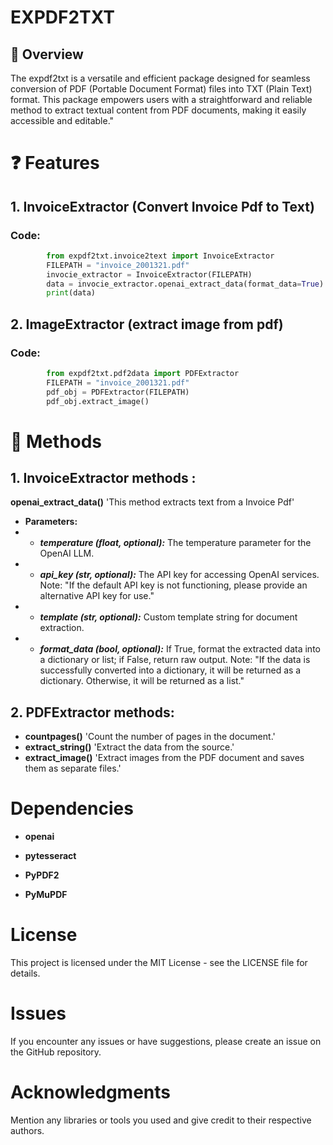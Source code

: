 # EXPDF2TXT

## 🤔 Overview

The expdf2txt is a versatile and efficient package designed for seamless conversion of PDF (Portable Document Format) files into TXT (Plain Text) format.
This package empowers users with a straightforward and reliable method to extract textual content from PDF documents, making it easily accessible and editable."


# ❓ Features

## 1. InvoiceExtractor (Convert Invoice Pdf to Text)

### Code: 
```python
        from expdf2txt.invoice2text import InvoiceExtractor
        FILEPATH = "invoice_2001321.pdf"
        invocie_extractor = InvoiceExtractor(FILEPATH)
        data = invocie_extractor.openai_extract_data(format_data=True)
        print(data)
```

## 2. ImageExtractor (extract image from pdf)

### Code:   
```python
        from expdf2txt.pdf2data import PDFExtractor
        FILEPATH = "invoice_2001321.pdf"
        pdf_obj = PDFExtractor(FILEPATH)
        pdf_obj.extract_image()
```




# 🚀 Methods

## 1. InvoiceExtractor methods :
**openai_extract_data()** 'This method extracts text from a Invoice Pdf'
- **Parameters:**
- - ***temperature (float, optional):*** The temperature parameter for the OpenAI LLM.
- - ***api_key (str, optional):*** The API key for accessing OpenAI services. 
                Note: "If the default API key is not functioning, please provide an alternative API key for use."  
- - ***template (str, optional):*** Custom template string for document extraction.
- - ***format_data (bool, optional):*** If True, format the extracted data into a dictionary or list; if False, return raw output.
                Note: "If the data is successfully converted into a dictionary, it will be returned as a dictionary. Otherwise, it will be returned as a list."

## 2. PDFExtractor methods:
- **countpages()** 'Count the number of pages in the document.'
- **extract_string()** 'Extract the data from the source.'
- **extract_image()** 'Extract images from the PDF document and saves them as separate files.'


# Dependencies

- **openai**

- **pytesseract**

- **PyPDF2**

- **PyMuPDF**

# License

This project is licensed under the MIT License - see the LICENSE file for details.

# Issues

If you encounter any issues or have suggestions, please create an issue on the GitHub repository.

# Acknowledgments

Mention any libraries or tools you used and give credit to their respective authors.


